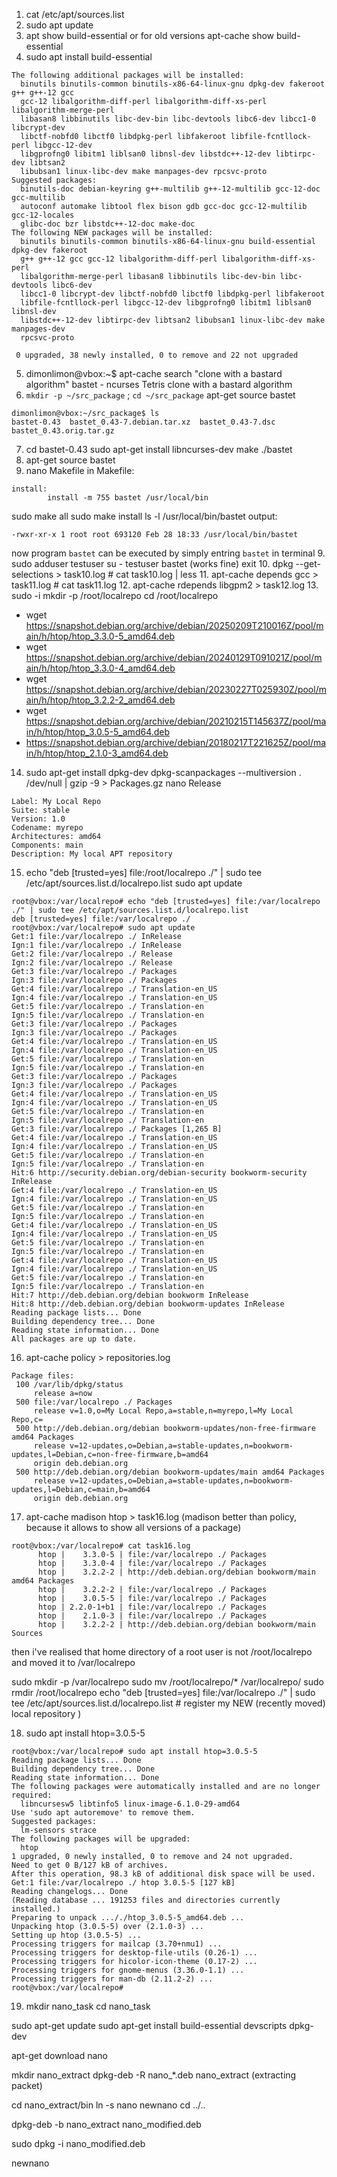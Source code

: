 1. cat /etc/apt/sources.list
2. sudo apt update
3. apt show build-essential or for old versions apt-cache show build-essential
4. sudo apt install build-essential
```
The following additional packages will be installed:
  binutils binutils-common binutils-x86-64-linux-gnu dpkg-dev fakeroot g++ g++-12 gcc
  gcc-12 libalgorithm-diff-perl libalgorithm-diff-xs-perl libalgorithm-merge-perl
  libasan8 libbinutils libc-dev-bin libc-devtools libc6-dev libcc1-0 libcrypt-dev
  libctf-nobfd0 libctf0 libdpkg-perl libfakeroot libfile-fcntllock-perl libgcc-12-dev
  libgprofng0 libitm1 liblsan0 libnsl-dev libstdc++-12-dev libtirpc-dev libtsan2
  libubsan1 linux-libc-dev make manpages-dev rpcsvc-proto
Suggested packages:
  binutils-doc debian-keyring g++-multilib g++-12-multilib gcc-12-doc gcc-multilib
  autoconf automake libtool flex bison gdb gcc-doc gcc-12-multilib gcc-12-locales
  glibc-doc bzr libstdc++-12-doc make-doc
The following NEW packages will be installed:
  binutils binutils-common binutils-x86-64-linux-gnu build-essential dpkg-dev fakeroot
  g++ g++-12 gcc gcc-12 libalgorithm-diff-perl libalgorithm-diff-xs-perl
  libalgorithm-merge-perl libasan8 libbinutils libc-dev-bin libc-devtools libc6-dev
  libcc1-0 libcrypt-dev libctf-nobfd0 libctf0 libdpkg-perl libfakeroot
  libfile-fcntllock-perl libgcc-12-dev libgprofng0 libitm1 liblsan0 libnsl-dev
  libstdc++-12-dev libtirpc-dev libtsan2 libubsan1 linux-libc-dev make manpages-dev
  rpcsvc-proto
  
 0 upgraded, 38 newly installed, 0 to remove and 22 not upgraded
```
5. dimonlimon@vbox:~$ apt-cache search "clone with a bastard algorithm"
bastet - ncurses Tetris clone with a bastard algorithm
6. `mkdir -p ~/src_package` ; `cd ~/src_package`
apt-get source bastet
```
dimonlimon@vbox:~/src_package$ ls
bastet-0.43  bastet_0.43-7.debian.tar.xz  bastet_0.43-7.dsc  bastet_0.43.orig.tar.gz
```
7. cd bastet-0.43
sudo apt-get install libncurses-dev
make
./bastet
7. apt-get source bastet
8. nano Makefile
in Makefile:
```
install:
        install -m 755 bastet /usr/local/bin
```
sudo make all
sudo make install
ls -l /usr/local/bin/bastet
output: 
```
-rwxr-xr-x 1 root root 693120 Feb 28 18:33 /usr/local/bin/bastet
```
now program `bastet` can be executed by simply entring `bastet` in terminal
9. sudo adduser testuser
su - testuser
bastet (works fine)
exit
10. dpkg --get-selections > task10.log # cat task10.log | less
11. apt-cache depends gcc > task11.log # cat task11.log
12. apt-cache rdepends libgpm2 > task12.log
13. sudo -i
mkdir -p /root/localrepo
cd /root/localrepo
- wget https://snapshot.debian.org/archive/debian/20250209T210016Z/pool/main/h/htop/htop_3.3.0-5_amd64.deb
- wget https://snapshot.debian.org/archive/debian/20240129T091021Z/pool/main/h/htop/htop_3.3.0-4_amd64.deb
- wget https://snapshot.debian.org/archive/debian/20230227T025930Z/pool/main/h/htop/htop_3.2.2-2_amd64.deb
- wget https://snapshot.debian.org/archive/debian/20210215T145637Z/pool/main/h/htop/htop_3.0.5-5_amd64.deb
- https://snapshot.debian.org/archive/debian/20180217T221625Z/pool/main/h/htop/htop_2.1.0-3_amd64.deb
14. sudo apt-get install dpkg-dev
dpkg-scanpackages --multiversion . /dev/null | gzip -9 > Packages.gz
nano Release
```
Label: My Local Repo
Suite: stable
Version: 1.0
Codename: myrepo
Architectures: amd64
Components: main
Description: My local APT repository
```
15. echo "deb [trusted=yes] file:/root/localrepo ./" | sudo tee /etc/apt/sources.list.d/localrepo.list
sudo apt update
```
root@vbox:/var/localrepo# echo "deb [trusted=yes] file:/var/localrepo ./" | sudo tee /etc/apt/sources.list.d/localrepo.list
deb [trusted=yes] file:/var/localrepo ./
root@vbox:/var/localrepo# sudo apt update
Get:1 file:/var/localrepo ./ InRelease
Ign:1 file:/var/localrepo ./ InRelease
Get:2 file:/var/localrepo ./ Release
Ign:2 file:/var/localrepo ./ Release
Get:3 file:/var/localrepo ./ Packages
Ign:3 file:/var/localrepo ./ Packages
Get:4 file:/var/localrepo ./ Translation-en_US
Ign:4 file:/var/localrepo ./ Translation-en_US
Get:5 file:/var/localrepo ./ Translation-en
Ign:5 file:/var/localrepo ./ Translation-en
Get:3 file:/var/localrepo ./ Packages
Ign:3 file:/var/localrepo ./ Packages
Get:4 file:/var/localrepo ./ Translation-en_US
Ign:4 file:/var/localrepo ./ Translation-en_US
Get:5 file:/var/localrepo ./ Translation-en
Ign:5 file:/var/localrepo ./ Translation-en
Get:3 file:/var/localrepo ./ Packages
Ign:3 file:/var/localrepo ./ Packages
Get:4 file:/var/localrepo ./ Translation-en_US
Ign:4 file:/var/localrepo ./ Translation-en_US
Get:5 file:/var/localrepo ./ Translation-en
Ign:5 file:/var/localrepo ./ Translation-en
Get:3 file:/var/localrepo ./ Packages [1,265 B]
Get:4 file:/var/localrepo ./ Translation-en_US
Ign:4 file:/var/localrepo ./ Translation-en_US
Get:5 file:/var/localrepo ./ Translation-en
Ign:5 file:/var/localrepo ./ Translation-en
Hit:6 http://security.debian.org/debian-security bookworm-security InRelease
Get:4 file:/var/localrepo ./ Translation-en_US
Ign:4 file:/var/localrepo ./ Translation-en_US
Get:5 file:/var/localrepo ./ Translation-en
Ign:5 file:/var/localrepo ./ Translation-en
Get:4 file:/var/localrepo ./ Translation-en_US
Ign:4 file:/var/localrepo ./ Translation-en_US
Get:5 file:/var/localrepo ./ Translation-en
Ign:5 file:/var/localrepo ./ Translation-en
Get:4 file:/var/localrepo ./ Translation-en_US
Ign:4 file:/var/localrepo ./ Translation-en_US
Get:5 file:/var/localrepo ./ Translation-en
Ign:5 file:/var/localrepo ./ Translation-en
Hit:7 http://deb.debian.org/debian bookworm InRelease
Hit:8 http://deb.debian.org/debian bookworm-updates InRelease
Reading package lists... Done
Building dependency tree... Done
Reading state information... Done
All packages are up to date.

```
16. apt-cache policy > repositories.log
```
Package files:
 100 /var/lib/dpkg/status
     release a=now
 500 file:/var/localrepo ./ Packages
     release v=1.0,o=My Local Repo,a=stable,n=myrepo,l=My Local Repo,c=
 500 http://deb.debian.org/debian bookworm-updates/non-free-firmware amd64 Packages
     release v=12-updates,o=Debian,a=stable-updates,n=bookworm-updates,l=Debian,c=non-free-firmware,b=amd64
     origin deb.debian.org
 500 http://deb.debian.org/debian bookworm-updates/main amd64 Packages
     release v=12-updates,o=Debian,a=stable-updates,n=bookworm-updates,l=Debian,c=main,b=amd64
     origin deb.debian.org
```
17. apt-cache madison htop > task16.log (madison better than policy, because it allows to show all versions of a package)
```
root@vbox:/var/localrepo# cat task16.log
      htop |    3.3.0-5 | file:/var/localrepo ./ Packages
      htop |    3.3.0-4 | file:/var/localrepo ./ Packages
      htop |    3.2.2-2 | http://deb.debian.org/debian bookworm/main amd64 Packages
      htop |    3.2.2-2 | file:/var/localrepo ./ Packages
      htop |    3.0.5-5 | file:/var/localrepo ./ Packages
      htop | 2.2.0-1+b1 | file:/var/localrepo ./ Packages
      htop |    2.1.0-3 | file:/var/localrepo ./ Packages
      htop |    3.2.2-2 | http://deb.debian.org/debian bookworm/main Sources
```

then i've realised that home directory of a root user is not /root/localrepo and moved it to /var/localrepo 

sudo mkdir -p /var/localrepo
sudo mv /root/localrepo/* /var/localrepo/
sudo rmdir /root/localrepo
echo "deb [trusted=yes] file:/var/localrepo ./" | sudo tee /etc/apt/sources.list.d/localrepo.list # register my NEW (recently moved) local repository )

18. sudo apt install htop=3.0.5-5
```
root@vbox:/var/localrepo# sudo apt install htop=3.0.5-5
Reading package lists... Done
Building dependency tree... Done
Reading state information... Done
The following packages were automatically installed and are no longer required:
  libncursesw5 libtinfo5 linux-image-6.1.0-29-amd64
Use 'sudo apt autoremove' to remove them.
Suggested packages:
  lm-sensors strace
The following packages will be upgraded:
  htop
1 upgraded, 0 newly installed, 0 to remove and 24 not upgraded.
Need to get 0 B/127 kB of archives.
After this operation, 98.3 kB of additional disk space will be used.
Get:1 file:/var/localrepo ./ htop 3.0.5-5 [127 kB]
Reading changelogs... Done
(Reading database ... 191253 files and directories currently installed.)
Preparing to unpack ..././htop_3.0.5-5_amd64.deb ...
Unpacking htop (3.0.5-5) over (2.1.0-3) ...
Setting up htop (3.0.5-5) ...
Processing triggers for mailcap (3.70+nmu1) ...
Processing triggers for desktop-file-utils (0.26-1) ...
Processing triggers for hicolor-icon-theme (0.17-2) ...
Processing triggers for gnome-menus (3.36.0-1.1) ...
Processing triggers for man-db (2.11.2-2) ...
root@vbox:/var/localrepo# 
```
19. mkdir nano_task
cd nano_task

sudo apt-get update
sudo apt-get install build-essential devscripts dpkg-dev

apt-get download nano

mkdir nano_extract
dpkg-deb -R nano_*.deb nano_extract (extracting packet)

cd nano_extract/bin
ln -s nano newnano
cd ../..

dpkg-deb -b nano_extract nano_modified.deb

sudo dpkg -i nano_modified.deb

newnano
